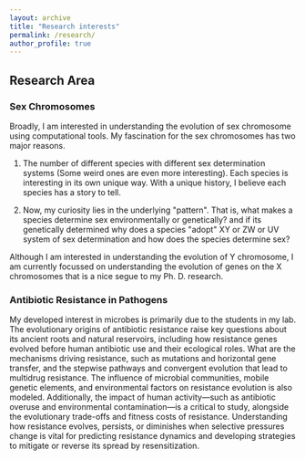 ```yaml
---
layout: archive
title: "Research interests"
permalink: /research/
author_profile: true
---
```


## Research Area

### Sex Chromosomes  

Broadly, I am interested in understanding the evolution of sex chromosome using computational tools. My fascination for the sex chromosomes has two major reasons.

1. The number of different species with different sex determination systems (Some weird ones are even more interesting). Each species is interesting in its own unique way. With a unique history, I believe each species has a story to tell.

2. Now, my curiosity lies in the underlying "pattern". That is, what makes a species determine sex environmentally or genetically? and if its genetically determined why does a species "adopt" XY or ZW or UV system of sex determination and how does the species determine sex?

Although I am interested in understanding the evolution of Y chromosome, I am currently focussed on understanding the evolution of genes on the X chromosomes that is a nice segue to my Ph. D. research.

### Antibiotic Resistance in Pathogens  

My developed interest in microbes is primarily due to the students in my lab. The evolutionary origins of antibiotic resistance raise key questions about its ancient roots and natural reservoirs, including how resistance genes evolved before human antibiotic use and their ecological roles. What are the mechanisms driving resistance, such as mutations and horizontal gene transfer, and the stepwise pathways and convergent evolution that lead to multidrug resistance. The influence of microbial communities, mobile genetic elements, and environmental factors on resistance evolution is also modeled. Additionally, the impact of human activity—such as antibiotic overuse and environmental contamination—is a critical to study, alongside the evolutionary trade-offs and fitness costs of resistance. Understanding how resistance evolves, persists, or diminishes when selective pressures change is vital for predicting resistance dynamics and developing strategies to mitigate or reverse its spread by resensitization.
